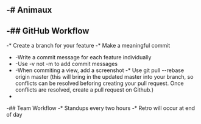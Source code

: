 -# Animaux
-
-## GitHub Workflow
-
-* Create a branch for your feature
-* Make a meaningful commit
- -Write a commit message for each feature individually
- -Use -v not -m to add commit messages
- -When commiting a view, add a screenshot
-* Use git pull --rebase origin master (this will bring in the updated master into your branch, so conflicts can be resolved beforing creating your pull request. Once conflicts are resolved, create a pull request on Github.)
-
-## Team Workflow
-* Standups every two hours
-* Retro will occur at end of day
